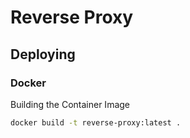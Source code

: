 # Reverse Proxy

## Deploying

### Docker

Building the Container Image

```bash
docker build -t reverse-proxy:latest .
```